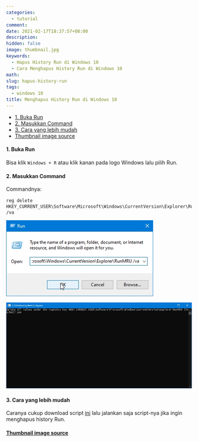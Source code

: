 ```yaml
---
categories:
  - tutorial
comment:
date: 2021-02-17T18:37:57+08:00
description: 
hidden: false
image: thumbnail.jpg
keywords:
  - Hapus History Run di Windows 10
  - Cara Menghapus History Run di Windows 10
math:
slug: hapus-history-run
tags:
  - windows 10
title: Menghapus History Run di Windows 10
---
```


- [1. Buka Run](#1-buka-run)
- [2. Masukkan Command](#2-masukkan-command)
- [3. Cara yang lebih mudah](#3-cara-yang-lebih-mudah)
- [Thumbnail image source](#thumbnail-image-source)

#### 1. Buka Run

Bisa klik `Windows + R` atau klik kanan pada logo Windows lalu pilih Run.

#### 2. Masukkan Command

Commandnya:

```
reg delete HKEY_CURRENT_USER\Software\Microsoft\Windows\CurrentVersion\Explorer\RunMRU /va
```

![Pastekan pada kolom yang berada di Run lalu klik OK](image001.jpg)

![Setelah itu ketik yes lalu klik Enter](image002.jpg)

#### 3. Cara yang lebih mudah

Caranya cukup download script [ini](https://drive.google.com/file/d/1fwVSikJJk3MxHdGB6khvdbABhW7Hyy_a/view?usp=sharing) lalu jalankan saja script-nya jika ingin menghapus history Run.

#### [Thumbnail image source](https://www.zerochan.net/2535972)